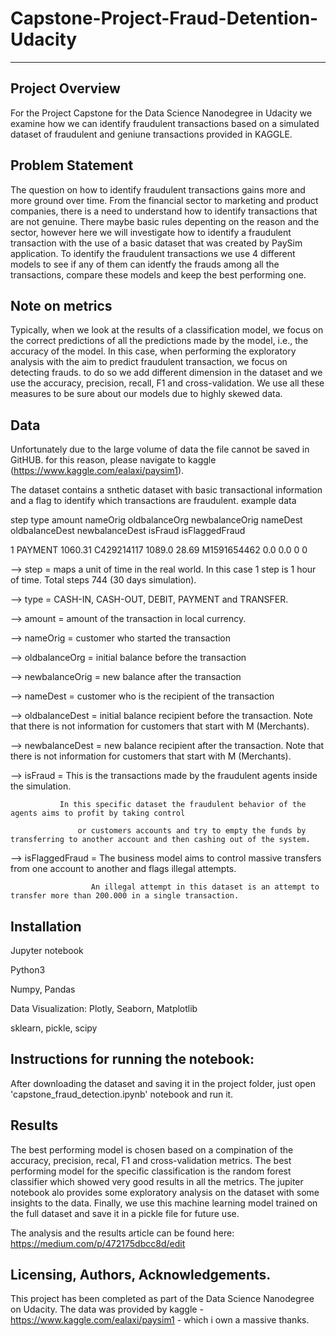 # Capstone-Project-Fraud-Detention-Udacity
-----------------------------------------------------------------------------------------------------------------------------------

## Project Overview
For the Project Capstone for the Data Science Nanodegree in Udacity we examine how we can identify fraudulent transactions based on a simulated dataset of fraudulent and geniune transactions provided in KAGGLE.


## Problem Statement
The question on how to identify fraudulent transactions gains more and more ground over time. From the financial sector to marketing and product companies, there is a need to understand how to identify transactions that are not genuine.
There maybe basic rules depenting on the reason and the sector, however here we will investigate how to identify a fraudulent transaction with the use of a basic dataset that was created by PaySim application. To identify the fraudulent 
transactions we use 4 different models to see if any of them can identfy the frauds among all the transactions, compare these models and keep the best performing one.


## Note on metrics
Typically, when we look at the results of a classification model, we focus on the correct predictions of all the predictions made by the model, i.e., the accuracy of the model. In this case, when performing the exploratory analysis with the aim to predict fraudulent transaction, we focus on detecting frauds. to do so we add different dimension in the dataset and we use the accuracy, precision, recall, F1 and cross-validation. We use all these measures to be sure about our models due to highly skewed data.


## Data
Unfortunately due to the large volume of data the file cannot be saved in GitHUB. for this reason, please navigate to kaggle (https://www.kaggle.com/ealaxi/paysim1).

The dataset contains a snthetic dataset with basic transactional information and a flag to identify which transactions are fraudulent.
example data

step     type      amount     nameOrig   oldbalanceOrg   newbalanceOrig    nameDest    oldbalanceDest   newbalanceDest   isFraud  isFlaggedFraud

  1     PAYMENT   1060.31    C429214117     1089.0            28.69       M1591654462        0.0               0.0           0           0

 --> step = maps a unit of time in the real world. In this case 1 step is 1 hour of time. Total steps 744 (30 days simulation).
 
 --> type = CASH-IN, CASH-OUT, DEBIT, PAYMENT and TRANSFER.
 
 --> amount = amount of the transaction in local currency.
 
 --> nameOrig = customer who started the transaction
 
 --> oldbalanceOrg = initial balance before the transaction
 
 --> newbalanceOrig = new balance after the transaction
 
 --> nameDest = customer who is the recipient of the transaction
 
 --> oldbalanceDest = initial balance recipient before the transaction. Note that there is not information for customers that start with M (Merchants).
 
 --> newbalanceDest = new balance recipient after the transaction. Note that there is not information for customers that start with M (Merchants).
 
 --> isFraud = This is the transactions made by the fraudulent agents inside the simulation. 
 
               In this specific dataset the fraudulent behavior of the agents aims to profit by taking control 
               
                   or customers accounts and try to empty the funds by transferring to another account and then cashing out of the system.
                   
 --> isFlaggedFraud = The business model aims to control massive transfers from one account to another and flags illegal attempts. 
 
                      An illegal attempt in this dataset is an attempt to transfer more than 200.000 in a single transaction.


## Installation
Jupyter notebook

Python3

Numpy, Pandas

Data Visualization: Plotly, Seaborn, Matplotlib

sklearn, pickle, scipy


## Instructions for running the notebook:
After downloading the dataset and saving it in the project folder, just open 'capstone_fraud_detection.ipynb' notebook and run it.


## Results
The best performing model is chosen based on a compination of the accuracy, precision, recal, F1 and cross-validation metrics. The best performing model for the specific classification is the random forest classifier which showed very good results in all the metrics.
The jupiter notebook alo provides some exploratory analysis on the dataset with some insights to the data. Finally, we use this machine learning model trained on the full dataset and save it in a pickle file for future use.

The analysis and the results article can be found here: https://medium.com/p/472175dbcc8d/edit


## Licensing, Authors, Acknowledgements.
This project has been completed as part of the Data Science Nanodegree on Udacity. The data was provided by kaggle - https://www.kaggle.com/ealaxi/paysim1 - which i own a massive thanks.
